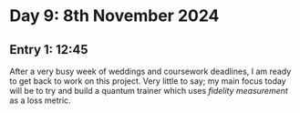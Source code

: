 # Day 9: 8th November 2024
## Entry 1: 12:45
After a very busy week of weddings and coursework deadlines, I am ready to get back to work on this project. Very little to say; my main focus today will be to try and build a quantum trainer which uses *fidelity measurement* as a loss metric.